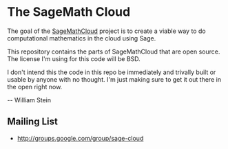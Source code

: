 # The SageMath Cloud

The goal of the [SageMathCloud](https://cloud.sagemath.com) project is to create a viable way to do computational mathematics in the cloud using Sage.

This repository contains the parts of SageMathCloud that are open source.  
The license I'm using for this code will be BSD.

I don't intend this the code in this repo be immediately and trivally built or usable by anyone with no thought.  I'm just
making sure to get it out there in the open right now.  

 -- William Stein

## Mailing List

- <http://groups.google.com/group/sage-cloud>
